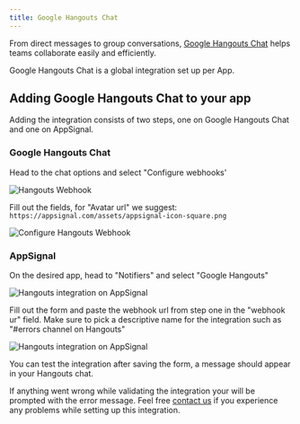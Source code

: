 ```yaml
---
title: Google Hangouts Chat
---
```


From direct messages to group conversations, [Google Hangouts Chat](https://chat.google.com) helps teams collaborate easily and efficiently.

Google Hangouts Chat is a global integration set up per App.

## Adding Google Hangouts Chat to your app

Adding the integration consists of two steps, one on Google Hangouts Chat and one on AppSignal.

### Google Hangouts Chat
Head to the chat options and select "Configure webhooks'

<img src="/images/screenshots/hangouts/hangouts-webhook.png" style="max-width: 650px" alt="Hangouts Webhook">

Fill out the fields, for "Avatar url" we suggest: `https://appsignal.com/assets/appsignal-icon-square.png`

<img src="/images/screenshots/hangouts/hangouts-webhook-configure.png" style="max-width: 650px" alt="Configure Hangouts Webhook">

### AppSignal

On the desired app, head to "Notifiers" and select "Google Hangouts"

<img src="/images/screenshots/hangouts/hangouts-appsignal.png" style="max-width: 650px" alt="Hangouts integration on AppSignal">


Fill out the form and paste the webhook url from step one in the "webhook ur" field. Make sure to pick a descriptive name for the integration such as "#errors channel on Hangouts"

<img src="/images/screenshots/hangouts/hangouts-appsignal-form.png" style="max-width: 650px" alt="Hangouts integration on AppSignal">

You can test the integration after saving the form, a message should appear in your Hangouts chat.

If anything went wrong while validating the integration your will be prompted with the error message.
Feel free [contact us](mailto:support@appsignal.com) if you experience any problems while setting up this integration.

